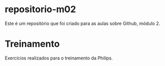 # repositorio-m02
Este é um repositório que foi criado para as aulas sobre Github, módulo 2.
# Treinamento
Exercícios realizados para o treinamento da Philips.
